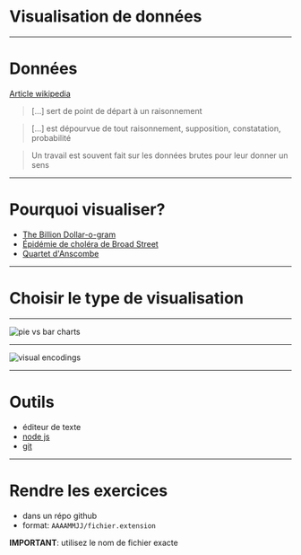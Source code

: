 # Visualisation de données

---

# Données

[Article wikipedia](https://fr.wikipedia.org/wiki/Donn%C3%A9e)

> [...] sert de point de départ à un raisonnement

> [...] est dépourvue de tout raisonnement, supposition, constatation, probabilité

> Un travail est souvent fait sur les données brutes pour leur donner un sens

---

# Pourquoi visualiser?

* [The Billion Dollar-o-gram](https://informationisbeautiful.net/visualizations/the-billion-dollar-o-gram-2009/)
* [Épidémie de choléra de Broad Street](https://fr.wikipedia.org/wiki/%C3%89pid%C3%A9mie_de_chol%C3%A9ra_de_Broad_Street)
* [Quartet d'Anscombe](https://observablehq.com/@idris-maps/quartet-danscombe)

---

# Choisir le type de visualisation

---

![pie vs bar charts](https://upload.wikimedia.org/wikipedia/commons/b/b4/Piecharts.svg)

---

![visual encodings](http://complexdiagrams.com/wp-content/2012/01/VisualPropertiesTable2.gif)

---

# Outils

* éditeur de texte
* [node js](https://nodejs.org/en/)
* [git](https://git-scm.com/)

---

# Rendre les exercices

* dans un répo github
* format: `AAAAMMJJ/fichier.extension`

**IMPORTANT**: utilisez le nom de fichier exacte
